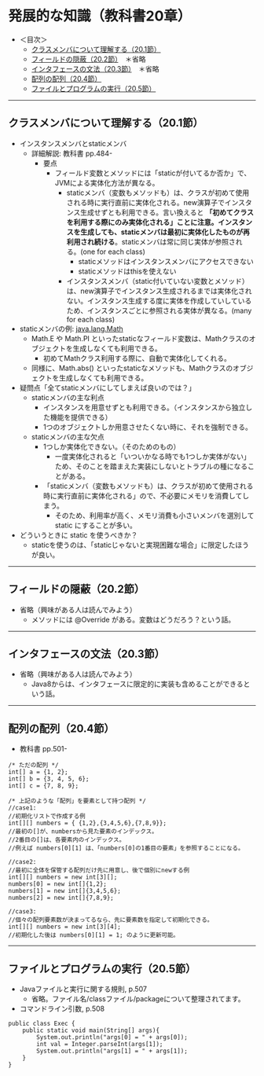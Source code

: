 # 発展的な知識（教科書20章）

- ＜目次＞
  - <a href="#20.1">クラスメンバについて理解する（20.1節）</a>
  - <a href="#20.2">フィールドの隠蔽（20.2節）</a>　＊省略
  - <a href="#20.3">インタフェースの文法（20.3節）</a>　＊省略
  - <a href="#20.1">配列の配列（20.4節）</a>
  - <a href="#20.5">ファイルとプログラムの実行（20.5節）</a>

<hr>

## <a name="20.1">クラスメンバについて理解する（20.1節）</a>
- インスタンスメンバとstaticメンバ
  - 詳細解説: 教科書 pp.484-
    - 要点
      - フィールド変数とメソッドには「staticが付いてるか否か」で、JVMによる実体化方法が異なる。
        - staticメンバ（変数もメソッドも）は、クラスが初めて使用される時に実行直前に実体化される。new演算子でインスタンス生成せずとも利用できる。言い換えると **「初めてクラスを利用する際にのみ実体化される」ことに注意。インスタンスを生成しても、staticメンバは最初に実体化したものが再利用され続ける**。staticメンバは常に同じ実体が参照される。(one for each class)
          - staticメソッドはインスタンスメンバにアクセスできない
          - staticメソッドはthisを使えない
        - インスタンスメンバ（static付いていない変数とメソッド）は、new演算子でインスタンス生成されるまでは実体化されない。インスタンス生成する度に実体を作成していしているため、インスタンスごとに参照される実体が異なる。(many for each class)
- staticメンバの例: [java.lang.Math](http://docs.oracle.com/javase/8/docs/api/java/lang/Math.html)
  - Math.E や Math.PI といったstaticなフィールド変数は、Mathクラスのオブジェクトを生成しなくても利用できる。
    - 初めてMathクラス利用する際に、自動で実体化してくれる。
  - 同様に、Math.abs() といったstaticなメソッドも、Mathクラスのオブジェクトを生成しなくても利用できる。
- 疑問点「全てstaticメンバにしてしまえば良いのでは？」
  - staticメンバの主な利点
    - インスタンスを用意せずとも利用できる。（インスタンスから独立した機能を提供できる）
    - 1つのオブジェクトしか用意させたくない時に、それを強制できる。
  - staticメンバの主な欠点
    - 1つしか実体化できない。（そのためのもの）
      - 一度実体化されると「いついかなる時でも1つしか実体がない」ため、そのことを踏まえた実装にしないとトラブルの種になることがある。
    - 「staticメンバ（変数もメソッドも）は、クラスが初めて使用される時に実行直前に実体化される」ので、不必要にメモリを消費してしまう。
      - そのため、利用率が高く、メモリ消費も小さいメンバを選別して static にすることが多い。
- どういうときに static を使うべきか？
  - staticを使うのは、「staticじゃないと実現困難な場合」に限定したほうが良い。

<hr>

## <a name="20.2">フィールドの隠蔽（20.2節）</a>
- 省略（興味がある人は読んでみよう）
  - メソッドには @Override がある。変数はどうだろう？という話。

<hr>

## <a name="20.3">インタフェースの文法（20.3節）</a>
- 省略（興味がある人は読んでみよう）
  - Java8からは、インタフェースに限定的に実装も含めることができるという話。

<hr>

## <a name="20.1">配列の配列（20.4節）</a>
- 教科書 pp.501-

```
/* ただの配列 */
int[] a = {1, 2};
int[] b = {3, 4, 5, 6};
int[] c = {7, 8, 9};

/* 上記のような「配列」を要素として持つ配列 */
//case1:
//初期化リストで作成する例
int[][] numbers = { {1,2},{3,4,5,6},{7,8,9}};
//最初の[]が、numbersから見た要素のインデックス。
//2番目の[]は、各要素内のインデックス。
//例えば numbers[0][1] は、「numbers[0]の1番目の要素」を参照することになる。

//case2:
//最初に全体を保管する配列だけ先に用意し、後で個別にnewする例
int[][] numbers = new int[3][];
numbers[0] = new int[]{1,2};
numbers[1] = new int[]{3,4,5,6};
numbers[2] = new int[]{7,8,9};

//case3:
//個々の配列要素数が決まってるなら、先に要素数を指定して初期化できる。
int[][] numbers = new int[3][4];
//初期化した後は numbers[0][1] = 1; のように更新可能。
```

<hr>

## <a name="20.5">ファイルとプログラムの実行（20.5節）</a>
- Javaファイルと実行に関する規則, p.507
  - 省略。ファイル名/classファイル/packageについて整理されてます。
- コマンドライン引数, p.508
```
public class Exec {
    public static void main(String[] args){
        System.out.println("args[0] = " + args[0]);
        int val = Integer.parseInt(args[1]);
        System.out.println("args[1] = " + args[1]);
    }
}
```
